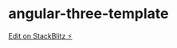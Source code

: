 # angular-three-template

[Edit on StackBlitz ⚡️](https://stackblitz.com/edit/angular-three-template-qs5eat)